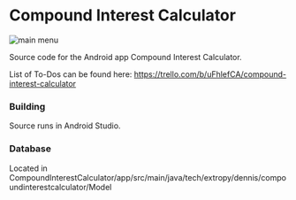 Compound Interest Calculator
=======================

![main menu](mainmenu.png=250x250 "This is the main menu")

Source code for the Android app Compound Interest Calculator.

List of To-Dos can be found here:
https://trello.com/b/uFhlefCA/compound-interest-calculator

### Building

Source runs in Android Studio.

### Database

Located in CompoundInterestCalculator/app/src/main/java/tech/extropy/dennis/compoundinterestcalculator/Model